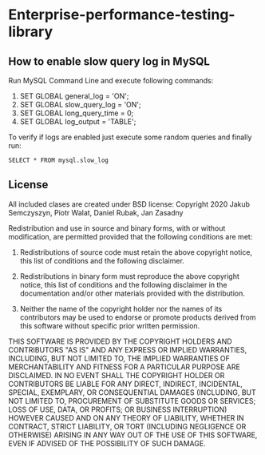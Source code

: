 # Enterprise-performance-testing-library

## How to enable slow query log in MySQL

Run MySQL Command Line and execute following commands:
1. SET GLOBAL general_log = 'ON';
2. SET GLOBAL slow_query_log = 'ON';
3. SET GLOBAL long_query_time = 0;
4. SET GLOBAL log_output = 'TABLE';

To verify if logs are enabled just execute some random queries and finally run:
```
SELECT * FROM mysql.slow_log
```

## License

All included clases are created under BSD license:
Copyright 2020 Jakub Semczyszyn, Piotr Walat, Daniel Rubak, Jan Zasadny

Redistribution and use in source and binary forms, with or without modification, are permitted provided that the following conditions are met:

1. Redistributions of source code must retain the above copyright notice, this list of conditions and the following disclaimer.

2. Redistributions in binary form must reproduce the above copyright notice, this list of conditions and the following disclaimer in the documentation and/or other materials provided with the distribution.

3. Neither the name of the copyright holder nor the names of its contributors may be used to endorse or promote products derived from this software without specific prior written permission.

THIS SOFTWARE IS PROVIDED BY THE COPYRIGHT HOLDERS AND CONTRIBUTORS "AS IS" AND ANY EXPRESS OR IMPLIED WARRANTIES, INCLUDING, BUT NOT LIMITED TO, THE IMPLIED WARRANTIES OF MERCHANTABILITY AND FITNESS FOR A PARTICULAR PURPOSE ARE DISCLAIMED. IN NO EVENT SHALL THE COPYRIGHT HOLDER OR CONTRIBUTORS BE LIABLE FOR ANY DIRECT, INDIRECT, INCIDENTAL, SPECIAL, EXEMPLARY, OR CONSEQUENTIAL DAMAGES (INCLUDING, BUT NOT LIMITED TO, PROCUREMENT OF SUBSTITUTE GOODS OR SERVICES; LOSS OF USE, DATA, OR PROFITS; OR BUSINESS INTERRUPTION) HOWEVER CAUSED AND ON ANY THEORY OF LIABILITY, WHETHER IN CONTRACT, STRICT LIABILITY, OR TORT (INCLUDING NEGLIGENCE OR OTHERWISE) ARISING IN ANY WAY OUT OF THE USE OF THIS SOFTWARE, EVEN IF ADVISED OF THE POSSIBILITY OF SUCH DAMAGE.